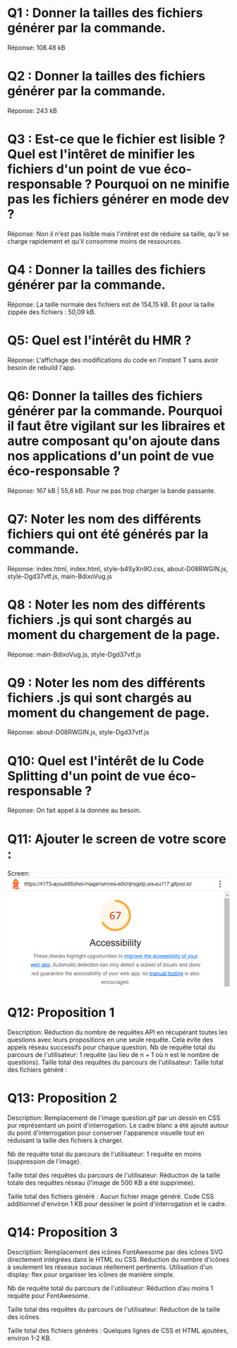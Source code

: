 # Q1 : Donner la tailles des fichiers générer par la commande.
Réponse: 108.48 kB

# Q2 : Donner la tailles des fichiers générer par la commande.
Réponse: 243 kB

# Q3 : Est-ce que le fichier est lisible ? Quel est l'intêret de minifier les fichiers d'un point de vue éco-responsable ? Pourquoi on ne minifie pas les fichiers générer en mode dev ?
Réponse: Non il n'est pas lisible mais l'intêret est de réduire sa taille, qu'il se charge rapidement et qu'il consomme moins de ressources.

# Q4 : Donner la tailles des fichiers générer par la commande.
Réponse: La taille normale des fichiers est de 154,15 kB. Et pour la taille zippée des fichiers : 50,09 kB.

# Q5: Quel est l'intérêt du HMR ?
Réponse: L'affichage des modifications du code en l'instant T sans avoir besoin de rebuild l'app.

# Q6: Donner la tailles des fichiers générer par la commande. Pourquoi il faut être vigilant sur les libraires et autre composant qu'on ajoute dans nos applications d'un point de vue éco-responsable ?
Réponse: 167 kB | 55,6 kB. Pour ne pas trop charger la bande passante.

# Q7: Noter les nom des différents fichiers qui ont été générés par la commande.
Réponse: index.html, index.html, style-b4SyXn9O.css, about-D08RWGIN.js, style-Dgd37vtf.js, main-BdixoVug.js

# Q8 : Noter les nom des différents fichiers .js qui sont chargés au moment du chargement de la page.
Réponse: main-BdixoVug.js, style-Dgd37vtf.js

# Q9 : Noter les nom des différents fichiers .js qui sont chargés au moment du changement de page.
Réponse: about-D08RWGIN.js, style-Dgd37vtf.js


# Q10: Quel est l'intérêt de lu Code Splitting d'un point de vue éco-responsable ?
Réponse: On fait appel à la donnée au besoin.


# Q11: Ajouter le screen de votre score :
Screen: ![alt text](image.png)


# Q12:  Proposition 1
Description: Réduction du nombre de requêtes API en récupérant toutes les questions avec leurs propositions en une seule requête. Cela évite des appels réseau successifs pour chaque question.
Nb de requête total du parcours de l'utilisateur: 1 requête (au lieu de n + 1 où n est le nombre de questions).
Taille total des requêtes du parcours de l'utilisateur:
Taille total des fichiers généré :

# Q13:  Proposition 2
Description: Remplacement de l'image question.gif par un dessin en CSS pur représentant un point d'interrogation. Le cadre blanc a été ajouté autour du point d'interrogation pour conserver l'apparence visuelle tout en réduisant la taille des fichiers à charger.

Nb de requête total du parcours de l'utilisateur: 1 requête en moins (suppression de l'image).

Taille total des requêtes du parcours de l'utilisateur: Réduction de la taille totale des requêtes réseau (l'image de 500 KB a été supprimée).

Taille total des fichiers généré :  Aucun fichier image généré. Code CSS additionnel d'environ 1 KB pour dessiner le point d'interrogation et le cadre.

# Q14:  Proposition 3
Description: Remplacement des icônes FontAwesome par des icônes SVG directement intégrées dans le HTML ou CSS.
Réduction du nombre d'icônes à seulement les réseaux sociaux réellement pertinents.
Utilisation d'un display: flex pour organiser les icônes de manière simple.

Nb de requête total du parcours de l'utilisateur: Réduction d’au moins 1 requête pour FontAwesome.

Taille total des requêtes du parcours de l'utilisateur: Réduction de la taille des icônes.

Taille total des fichiers générés : Quelques lignes de CSS et HTML ajoutées, environ 1-2 KB.
